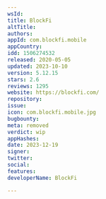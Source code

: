```yaml
---
wsId: 
title: BlockFi
altTitle: 
authors: 
appId: com.blockfi.mobile
appCountry: 
idd: 1506274532
released: 2020-05-05
updated: 2023-10-10
version: 5.12.15
stars: 2.6
reviews: 1295
website: https://blockfi.com/
repository: 
issue: 
icon: com.blockfi.mobile.jpg
bugbounty: 
meta: removed
verdict: wip
appHashes: 
date: 2023-12-19
signer: 
twitter: 
social: 
features: 
developerName: BlockFi

---
```


